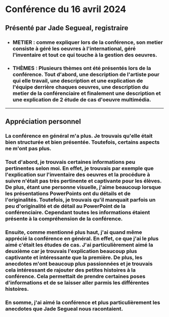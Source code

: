 # **Conférence du 16 avril 2024** 

## **Présenté par Jade Segueal, registraire**
- ### **METIER : comme expliquer lors de la conférence, son metier consiste à géré les oeuvres à l'international, géré l'inventaire et tout ce qui touche à la gestion des oeuvres.**
- ### **THÈMES : Plusieurs thèmes ont été présentés lors de la conférence. Tout d'abord, une description de l'artiste pour qui elle travail, une description et une explication de l'équipe derrière chaques oeuvres, une description du metier de la conférenciaire et finalement une description et une explication de 2 étude de cas d'oeuvre multimédia.**
----------
## **Appréciation personnel**
### **La conférence en général m'a plus. Je trouvais qu'elle était bien structurée et bien présentée. Toutefois, certains aspects ne m'ont pas plus.**
### **Tout d'abord, je trouvais certaines informations peu pertinentes selon moi. En effet, je trouvais par exemple que l'explication sur l'inventaire des oeuvres et la procédure à suivre n'était pas très pertinente et captivante pour les élèves. De plus, étant une personne visuelle, j'aime beaucoup lorsque les présentations PowerPoints ont du détails et de l'originalités. Toutefois, je trouvais qu'il manquait parfois un peu d'originalité et de détail au PowerPoint de la conférenciaire. Cependant toutes les informations étaient présente à la compréhension de la conférence.**
### **Ensuite, comme mentionné plus haut, j'ai quand même apprécié la conférence en général. En effet, ce que j'ai le plus aimé c'était les études de cas. J'ai particulièrement aimé la deuxième car je trouvais l'explication beaucoup plus captivante et intéressante que la première. De plus, les anecdotes m'ont beaucoup plus passionnées et je trouvais cela intéressant de rajouter des petites histoires à la conférence. Cela permettait de prendre certaines poses d'informations et de se laisser aller parmis les différentes histoires.**
### **En somme, j'ai aimé la conférence et plus particulièrement les anecdotes que Jade Segueal nous racontaient.**
